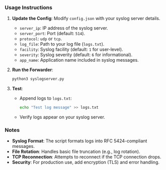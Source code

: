 ### Usage Instructions

1. **Update the Config**: Modify `config.json` with your syslog server details.
    - `server_ip`: IP address of the syslog server.
    - `server_port`: Port (default: `514`).
    - `protocol`: `udp` or `tcp`.
    - `log_file`: Path to your log file (`logs.txt`).
    - `facility`: Syslog facility (default: `1` for user-level).
    - `severity`: Syslog severity (default: `6` for informational).
    - `app_name`: Application name included in syslog messages.
2. **Run the Forwarder**:
    
    ```bash
    python3 syslogserver.py
    
    ```
    
3. **Test**:
    - Append logs to `logs.txt`:
        
        ```bash
        echo "Test log message" >> logs.txt
        
        ```
        
    - Verify logs appear on your syslog server.

### Notes

- **Syslog Format**: The script formats logs into RFC 5424-compliant messages.
- **File Rotation**: Handles basic file truncation (e.g., log rotation).
- **TCP Reconnection**: Attempts to reconnect if the TCP connection drops.
- **Security**: For production use, add encryption (TLS) and error handling.
